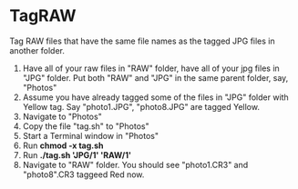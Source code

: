 # TagRAW
Tag RAW files that have the same file names as the tagged JPG files in another folder.
1. Have all of your raw files in "RAW" folder, have all of your jpg files in "JPG" folder. Put both "RAW" and "JPG" in the same parent folder, say, "Photos"
2. Assume you have already tagged some of the files in "JPG" folder with Yellow tag. Say "photo1.JPG", "photo8.JPG" are tagged Yellow.
3. Navigate to "Photos"
4. Copy the file "tag.sh" to "Photos"
5. Start a Terminal window in "Photos"
6. Run **chmod -x tag.sh**
7. Run **./tag.sh 'JPG/1' 'RAW/1'**
8. Navigate to "RAW" folder. You should see "photo1.CR3" and "photo8".CR3 taggeed Red now.
